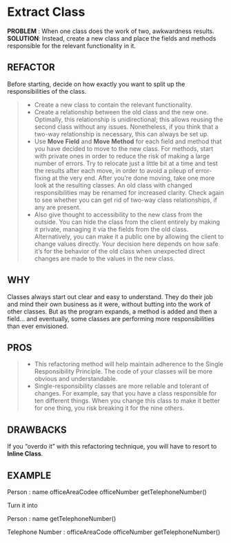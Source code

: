 # Extract Class

**PROBLEM** : When one class does the work of two, awkwardness results.
**SOLUTION**: Instead, create a new class and place the fields and methods responsible for the relevant functionality in it.

## REFACTOR
Before starting, decide on how exactly you want to split up the responsibilities of the class.
>* Create a new class to contain the relevant functionality.
>* Create a relationship between the old class and the new one. Optimally, this relationship is unidirectional; this allows reusing the second class without any issues. Nonetheless, if you think that a two-way relationship is necessary, this can always be set up.
>* Use **Move Field** and **Move Method** for each field and method that you have decided to move to the new class. For methods, start with private ones in order to reduce the risk of making a large number of errors. Try to relocate just a little bit at a time and test the results after each move, in order to avoid a pileup of error-fixing at the very end. After you’re done moving, take one more look at the resulting classes. An old class with changed responsibilities may be renamed for increased clarity. Check again to see whether you can get rid of two-way class relationships, if any are present.
>* Also give thought to accessibility to the new class from the outside. You can hide the class from the client entirely by making it private, managing it via the fields from the old class. Alternatively, you can make it a public one by allowing the client to change values directly. Your decision here depends on how safe it’s for the behavior of the old class when unexpected direct changes are made to the values in the new class.

## WHY
Classes always start out clear and easy to understand. They do their job and mind their own business as it were, without butting into the work of other classes. But as the program expands, a method is added and then a field... and eventually, some classes are performing more responsibilities than ever envisioned.

## PROS
>* This refactoring method will help maintain adherence to the Single Responsibility Principle. The code of your classes will be more obvious and understandable.
>* Single-responsibility classes are more reliable and tolerant of changes. For example, say that you have a class responsible for ten different things. When you change this class to make it better for one thing, you risk breaking it for the nine others.

## DRAWBACKS
If you “overdo it” with this refactoring technique, you will have to resort to **Inline Class**.

## EXAMPLE
Person :
    name
    officeAreaCodee
    officeNumber
    getTelephoneNumber()

Turn it into 

Person :
    name
    getTelephoneNumber()

Telephone Number :
    officeAreaCode
    officeNumber
    getTelephoneNumber()